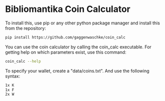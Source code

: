 # Bibliomantika Coin Calculator

To install this, use pip or any other python package manager and install this from the repository:

```bash
pip install https://github.com/gaggenwaschke/coin_calc
```

You can use the coin calculator by calling the coin_calc executable. For getting help on which parameters
exist, use this command:

```bash
coin_calc --help
```

To specify your wallet, create a "data/coins.txt". And use the following syntax:

```txt
1x K
1x F
2x W
```
